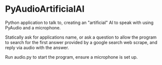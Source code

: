 # PyAudioArtificialAI
Python application to talk to, creating an "artificial" AI to speak with using PyAudio and a microphone.

Statically ask for applications name, or ask a question to allow the program to search for the first answer provided by a google search web scrape, and reply via audio with the answer.

Run audio.py to start the program, ensure a microphone is set up.
